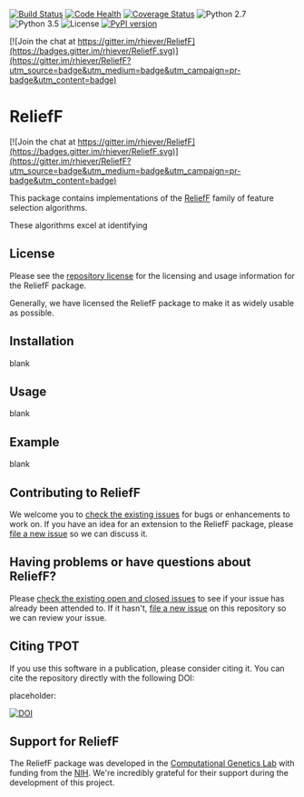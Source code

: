 [![Build Status](https://travis-ci.org/rhiever/ReliefF.svg?branch=master)](https://travis-ci.org/rhiever/ReliefF)
[![Code Health](https://landscape.io/github/rhiever/ReliefF/master/landscape.svg?style=flat)](https://landscape.io/github/rhiever/ReliefF/master)
[![Coverage Status](https://coveralls.io/repos/rhiever/ReliefF/badge.svg?branch=master&service=github)](https://coveralls.io/github/rhiever/ReliefF?branch=master)
![Python 2.7](https://img.shields.io/badge/python-2.7-blue.svg)
![Python 3.5](https://img.shields.io/badge/python-3.5-blue.svg)
![License](https://img.shields.io/badge/license-MIT%20License-blue.svg)
[![PyPI version](https://badge.fury.io/py/ReliefF.svg)](https://badge.fury.io/py/ReliefF)

[![Join the chat at https://gitter.im/rhiever/ReliefF](https://badges.gitter.im/rhiever/ReliefF.svg)](https://gitter.im/rhiever/ReliefF?utm_source=badge&utm_medium=badge&utm_campaign=pr-badge&utm_content=badge)

# ReliefF

[![Join the chat at https://gitter.im/rhiever/ReliefF](https://badges.gitter.im/rhiever/ReliefF.svg)](https://gitter.im/rhiever/ReliefF?utm_source=badge&utm_medium=badge&utm_campaign=pr-badge&utm_content=badge)

This package contains implementations of the [ReliefF](https://en.wikipedia.org/wiki/Relief_(feature_selection)) family of feature selection algorithms.

These algorithms excel at identifying 

## License

Please see the [repository license](https://github.com/rhiever/ReliefF/blob/master/LICENSE) for the licensing and usage information for the ReliefF package.

Generally, we have licensed the ReliefF package to make it as widely usable as possible.

## Installation

blank

## Usage

blank

## Example

blank

## Contributing to ReliefF

We welcome you to [check the existing issues](https://github.com/rhiever/ReliefF/issues/) for bugs or enhancements to work on. If you have an idea for an extension to the ReliefF package, please [file a new issue](https://github.com/rhiever/ReliefF/issues/new) so we can discuss it.

## Having problems or have questions about ReliefF?

Please [check the existing open and closed issues](https://github.com/rhiever/ReliefF/issues?utf8=%E2%9C%93&q=is%3Aissue) to see if your issue has already been attended to. If it hasn't, [file a new issue](https://github.com/rhiever/ReliefF/issues/new) on this repository so we can review your issue.

## Citing TPOT

If you use this software in a publication, please consider citing it. You can cite the repository directly with the following DOI:

placeholder:

[![DOI](https://zenodo.org/badge/20747/rhiever/tpot.svg)](https://zenodo.org/badge/latestdoi/20747/rhiever/tpot)

## Support for ReliefF

The ReliefF package was developed in the [Computational Genetics Lab](http://epistasis.org) with funding from the [NIH](http://www.nih.gov). We're incredibly grateful for their support during the development of this project.
